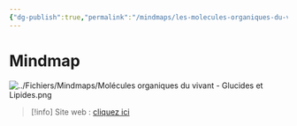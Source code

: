 ```yaml
---
{"dg-publish":true,"permalink":"/mindmaps/les-molecules-organiques-du-vivant-glucides-et-lipides/","tags":["mindmaps"],"noteIcon":"2"}
---
```


# Mindmap
![../Fichiers/Mindmaps/Molécules organiques du vivant - Glucides et Lipides.png](/img/user/Fichiers/Mindmaps/Mol%C3%A9cules%20organiques%20du%20vivant%20-%20Glucides%20et%20Lipides.png)
> [!info] Site web : [cliquez ici](https://mindmapai.app/mind-map/molécules-organiques-du-vivant-caff116d)
